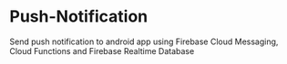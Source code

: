 # Push-Notification
Send push notification to android app using Firebase Cloud Messaging, Cloud Functions and Firebase Realtime Database
